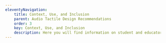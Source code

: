 ```yaml
---
eleventyNavigation:
    title: Context, Use, and Inclusion
    parent: Audio Tactile Design Recommendations
    order: 3
    key: Context, Use, and Inclusion
    description: Here you will find information on student and educator’s interaction with the graphic.
---
```

